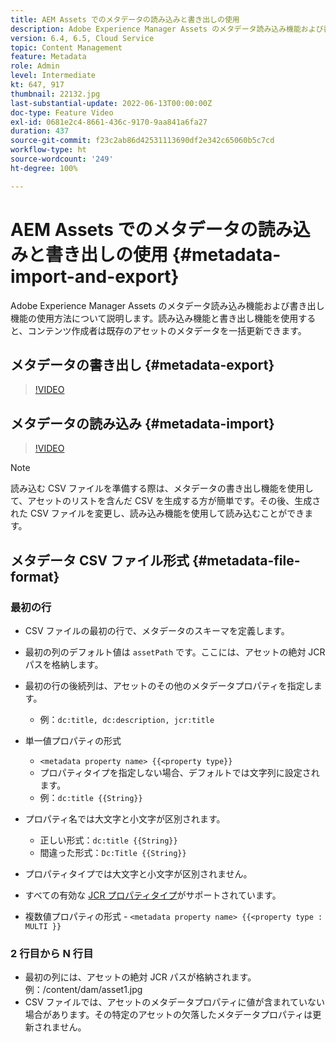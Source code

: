 ```yaml
---
title: AEM Assets でのメタデータの読み込みと書き出しの使用
description: Adobe Experience Manager Assets のメタデータ読み込み機能および書き出し機能の使用方法について説明します。読み込み機能と書き出し機能を使用すると、コンテンツ作成者は既存のアセットのメタデータを一括更新できます。
version: 6.4, 6.5, Cloud Service
topic: Content Management
feature: Metadata
role: Admin
level: Intermediate
kt: 647, 917
thumbnail: 22132.jpg
last-substantial-update: 2022-06-13T00:00:00Z
doc-type: Feature Video
exl-id: 0681e2c4-8661-436c-9170-9aa841a6fa27
duration: 437
source-git-commit: f23c2ab86d42531113690df2e342c65060b5c7cd
workflow-type: ht
source-wordcount: '249'
ht-degree: 100%

---
```


# AEM Assets でのメタデータの読み込みと書き出しの使用 {#metadata-import-and-export}

Adobe Experience Manager Assets のメタデータ読み込み機能および書き出し機能の使用方法について説明します。読み込み機能と書き出し機能を使用すると、コンテンツ作成者は既存のアセットのメタデータを一括更新できます。

## メタデータの書き出し {#metadata-export}

>[!VIDEO](https://video.tv.adobe.com/v/22132?quality=12&learn=on)

## メタデータの読み込み {#metadata-import}

>[!VIDEO](https://video.tv.adobe.com/v/21374?quality=12&learn=on)

>[!NOTE]
>
> 読み込む CSV ファイルを準備する際は、メタデータの書き出し機能を使用して、アセットのリストを含んだ CSV を生成する方が簡単です。その後、生成された CSV ファイルを変更し、読み込み機能を使用して読み込むことができます。

## メタデータ CSV ファイル形式 {#metadata-file-format}

### 最初の行

* CSV ファイルの最初の行で、メタデータのスキーマを定義します。
* 最初の列のデフォルト値は `assetPath` です。ここには、アセットの絶対 JCR パスを格納します。

* 最初の行の後続列は、アセットのその他のメタデータプロパティを指定します。
   * 例：`dc:title, dc:description, jcr:title`

* 単一値プロパティの形式

   * `<metadata property name> {{<property type}}`
   * プロパティタイプを指定しない場合、デフォルトでは文字列に設定されます。
   * 例：`dc:title {{String}}`

* プロパティ名では大文字と小文字が区別されます。
   * 正しい形式：`dc:title {{String}}`
   * 間違った形式：`Dc:Title {{String}}`

* プロパティタイプでは大文字と小文字が区別されません。
* すべての有効な [JCR プロパティタイプ](https://www.adobe.io/experience-manager/reference-materials/spec/jsr170/javadocs/jcr-2.0/javax/jcr/PropertyType.html)がサポートされています。

* 複数値プロパティの形式 - `<metadata property name> {{<property type : MULTI }}`

### 2 行目から N 行目

* 最初の列には、アセットの絶対 JCR パスが格納されます。 例：/content/dam/asset1.jpg
* CSV ファイルでは、アセットのメタデータプロパティに値が含まれていない場合があります。その特定のアセットの欠落したメタデータプロパティは更新されません。
